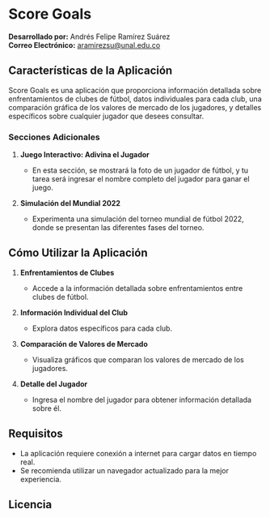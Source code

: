 # Score Goals

**Desarrollado por:** Andrés Felipe Ramírez Suárez  
**Correo Electrónico:** aramirezsu@unal.edu.co

## Características de la Aplicación

Score Goals es una aplicación que proporciona información detallada sobre enfrentamientos de clubes de fútbol, datos individuales para cada club, una comparación gráfica de los valores de mercado de los jugadores, y detalles específicos sobre cualquier jugador que desees consultar.

### Secciones Adicionales

1. **Juego Interactivo: Adivina el Jugador**
   - En esta sección, se mostrará la foto de un jugador de fútbol, y tu tarea será ingresar el nombre completo del jugador para ganar el juego.

2. **Simulación del Mundial 2022**
   - Experimenta una simulación del torneo mundial de fútbol 2022, donde se presentan las diferentes fases del torneo.

## Cómo Utilizar la Aplicación

1. **Enfrentamientos de Clubes**
   - Accede a la información detallada sobre enfrentamientos entre clubes de fútbol.

2. **Información Individual del Club**
   - Explora datos específicos para cada club.

3. **Comparación de Valores de Mercado**
   - Visualiza gráficos que comparan los valores de mercado de los jugadores.

4. **Detalle del Jugador**
   - Ingresa el nombre del jugador para obtener información detallada sobre él.

## Requisitos

- La aplicación requiere conexión a internet para cargar datos en tiempo real.
- Se recomienda utilizar un navegador actualizado para la mejor experiencia.


## Licencia

